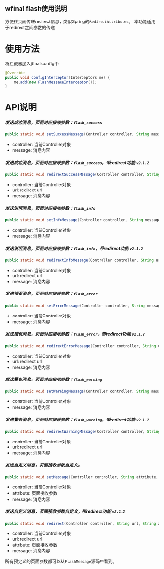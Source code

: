 wfinal flash使用说明
----
方便往页面传递redirect信息，类似Spring的`RedirectAttributes`。
本功能适用于redirect之间参数的传递
# 使用方法
将拦截器加入jfinal config中
```java
@Override
public void configInterceptor(Interceptors me) {
    me.add(new FlashMessageInterceptor());
}
```
# API说明
##### 发送成功消息，页面对应接收参数：`flash_success`
```java
public static void setSuccessMessage(Controller controller, String message)
```
* controller: 当前Controller对象
* message: 消息内容

##### 发送成功消息，页面对应接收参数：`flash_success`，带redirect功能 `v2.1.2`
```java
public static void redirectSuccessMessage(Controller controller, String url, String message)
```
* controller: 当前Controller对象
* url: redirect url
* message: 消息内容

##### 发送说明消息，页面对应接收参数：`flash_info`
```java
public static void setInfoMessage(Controller controller, String message)
```
* controller: 当前Controller对象
* message: 消息内容

##### 发送说明消息，页面对应接收参数：`flash_info`，带redirect功能 `v2.1.2`
```java
public static void redirectInfoMessage(Controller controller, String url, String message)
```
* controller: 当前Controller对象
* url: redirect url
* message: 消息内容

##### 发送错误消息，页面对应接收参数：`flash_error`
```java
public static void setErrorMessage(Controller controller, String message)
```
* controller: 当前Controller对象
* message: 消息内容

##### 发送错误消息，页面对应接收参数：`flash_error`，带redirect功能 `v2.1.2`
```java
public static void redirectErrorMessage(Controller controller, String url, String message)
```
* controller: 当前Controller对象
* url: redirect url
* message: 消息内容

##### 发送警告消息，页面对应接收参数：`flash_warning`
```java
public static void setWarningMessage(Controller controller, String message)
```
* controller: 当前Controller对象
* message: 消息内容

##### 发送警告消息，页面对应接收参数：`flash_warning`，带redirect功能 `v2.1.2`
```java
public static void redirectWarningMessage(Controller controller, String url, String message)
```
* controller: 当前Controller对象
* url: redirect url
* message: 消息内容

##### 发送自定义消息，页面接收参数自定义。
```java
public static void setMessage(Controller controller, String attribute, String message)
```
* controller: 当前Controller对象
* attribute: 页面接收参数
* message: 消息内容

##### 发送自定义消息，页面接收参数自定义，带redirect功能 `v2.1.2`
```java
public static void redirect(Controller controller, String url, String attribute, String message)
```
* controller: 当前Controller对象
* url: redirect url
* attribute: 页面接收参数
* message: 消息内容

所有预定义的页面参数都可以从`FlashMessage`源码中看到。
